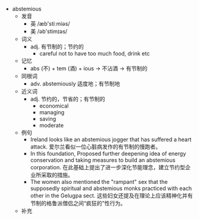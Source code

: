 - abstemious
  - 发音
    - 英 /æb'stiːmiəs/
    - 美 /əb'stimɪəs/
  - 词义
    - adj. 有节制的；节约的
      - careful not to have too much food, drink etc
  - 记忆
    - abs (不) + tem (酒) + ious → 不沾酒 → 有节制的
  - 同根词
    - adv. abstemiously 适度地；有节制地
  - 近义词
    - adj. 节约的，节省的；有节制的
      - economical
      - managing
      - saving
      - moderate
  - 例句
    - Ireland looks like an abstemious jogger that has suffered a heart attack. 爱尔兰看似一位心脏病发作的有节制的慢跑者。
    - In this foundation, Proposed further deepening idea of energy conservation and taking measures to build an abstemious corporation. 在此基础上提出了进一步深化节能理念，建立节约型企业所采取的措施。
    - The women also mentioned the "rampant" sex that the supposedly spiritual and abstemious monks practiced with each other in the Gelugpa sect. 这些妇女还提及在理论上应该精神化并有节制的格鲁派僧侣之间“疯狂的”性行为。
  - 补充